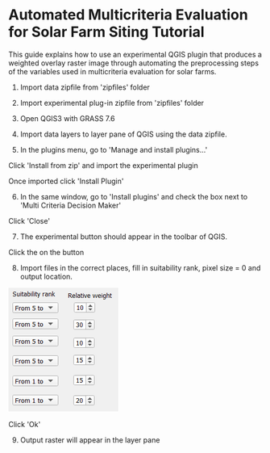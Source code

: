 # Automated Multicriteria Evaluation for Solar Farm Siting Tutorial

This guide explains how to use an experimental QGIS plugin that produces a weighted overlay raster image through automating the preprocessing steps of the variables used in multicriteria evaluation for solar farms.

1. Import data zipfile from 'zipfiles' folder

2. Import experimental plug-in zipfile from 'zipfiles' folder

3. Open QGIS3 with GRASS 7.6

4. Import data layers to layer pane of QGIS using the data zipfile.

5. In the plugins menu, go to 'Manage and install plugins...'

  Click 'Install from zip' and import the experimental plugin

  Once imported click 'Install Plugin'

6. In the same window, go to 'Install plugins' and check the box next to 'Multi Criteria Decision Maker'

  Click 'Close'

7. The experimental button should appear in the toolbar of QGIS.

  Click the on the button

8. Import files in the correct places, fill in suitability rank, pixel size = 0 and output location.

  ![Figure 1](images\scoresweights.png "Scores and Weights")

  Click 'Ok'

9. Output raster will appear in the layer pane
